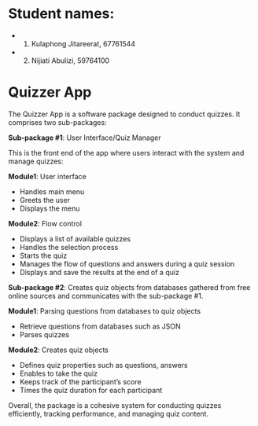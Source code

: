# Student names:
* 1)	Kulaphong Jitareerat, 67761544
* 2)	Nijiati Abulizi, 59764100

# Quizzer App

The Quizzer App is a software package designed to conduct quizzes. It comprises two sub-packages:

**Sub-package #1**: User Interface/Quiz Manager

This is the front end of the app where users interact with the system and manage quizzes:

**Module1**: User interface
-	Handles main menu
-	Greets the user
-	Displays the menu

**Module2**: Flow control

-	Displays a list of available quizzes
-	Handles the selection process
-	Starts the quiz
-	Manages the flow of questions and answers during a quiz session
-	Displays and save the results at the end of a quiz

**Sub-package #2**: Creates quiz objects from databases gathered from free online sources and communicates with the sub-package #1.

**Module1**: Parsing questions from databases to quiz objects
-	Retrieve questions from databases such as JSON
-	Parses quizzes

**Module2**: Creates quiz objects
-	Defines quiz properties such as questions, answers
-	Enables to take the quiz
-	Keeps track of the participant’s score
-	Times the quiz duration for each participant

Overall, the package is a cohesive system for conducting quizzes efficiently, tracking performance, and managing quiz content.
